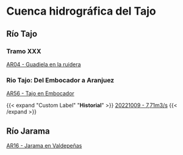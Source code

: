 # Cuenca hidrográfica del Tajo

## Río Tajo

### Tramo XXX
[AR04 - Guadiela en la ruidera](https://saihtajo.chtajo.es/stmobile/index.php?url=/tr/ficha/estacion:AR04)


### Rio Tajo: Del Embocador a Aranjuez
[AR56 - Tajo en Embocador](https://saihtajo.chtajo.es/stmobile/index.php?url=/tr/ficha/estacion:AR56)

{{< expand "Custom Label" "**Historial**" >}}
[20221009 - 7,71m3/s](https://connect.garmin.com/modern/activity/9756696416)
{{< /expand >}}

## Río Jarama

[AR16 - Jarama en Valdepeñas](https://saihtajo.chtajo.es/stmobile/index.php?url=/tr/ficha/estacion:AR16)
